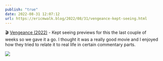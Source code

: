 ```yaml
---
publish: "true"
date: 2022-08-31 12:07:12
url: https://ericmwalk.blog/2022/08/31/vengeance-kept-seeing.html
---
```


🎬 [Vengeance (2022)](https://www.imdb.com/title/tt11976532/) - Kept seeing previews for this the last couple of weeks so we gave it a go. I thought it was a really good movie and I enjoyed how they tried to relate it to real life in certain commentary parts.


![](https://ericmwalk.blog/uploads/2022/d5355f42c7.jpg)